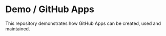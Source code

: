 # Demo / GitHub Apps

This repository demonstrates how GitHub Apps can be created, used and maintained.
